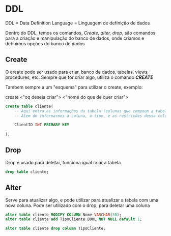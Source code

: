 # DDL

DDL = Data Definition Language = Linguagem de definição de dados

Dentro do DDL, temos os comandos, *Create, alter, drop*, são comandos para a criação e manipulação do banco de dados, onde criamos e definimos opções do banco de dados

## Create
O create pode ser usado para criar, banco de dados, tabelas, views, procedures, etc. Sempre que for criar algo, utiliza o comando ***CREATE***

Tambem sempre a um "esquema" para utilizar o create, exemplo:

create <"oq deseja criar"> <"nome do que de quer criar">

```SQL
create table cliente(
    -- Aqui entra as informações da tabela (colunas que compoem a tabela)
    -- Alem de informarmos a coluna, o tipo, e as restrições dessa coluna

    ClientID INT PRIMARY KEY
    
);
```

## Drop

Drop é usado para deletar, funciona igual criar a tabela

```SQL
drop table cliente;
```

## Alter

Serve para atualizar algo, e pode utilizar para atualizar a tabela com uma nova coluna.
Pode ser utilizado com o drop, para deletar uma coluna

```SQL
alter table cliente MODIFY COLUMN Nome VARCHAR(30);
alter table cliente add TipoCliente BOOL NOT NULL default 1;

alter table cliente drop column TipoCliente;
```